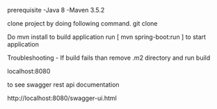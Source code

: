 prerequisite -Java 8 -Maven 3.5.2

clone project by doing following command. git clone 

Do mvn install to build application run [ mvn spring-boot:run ] to start application

Troubleshooting - If build fails than remove .m2 directory and run build

localhost:8080

to see swagger rest api documentation

http://localhost:8080/swagger-ui.html
